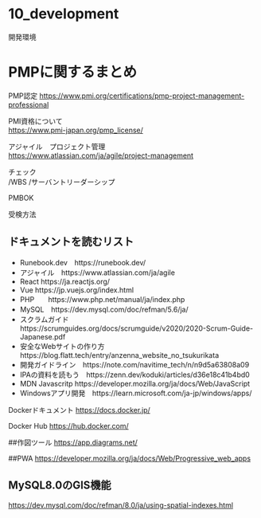 # 10_development
開発環境

# PMPに関するまとめ

PMP認定
https://www.pmi.org/certifications/pmp-project-management-professional

PMI資格について<br>
https://www.pmi-japan.org/pmp_license/

アジャイル　プロジェクト管理<br>
https://www.atlassian.com/ja/agile/project-management


チェック<br>
/WBS
/サーバントリーダーシップ

PMBOK

受検方法


<h2>ドキュメントを読むリスト</h2>
<ul>
<li>Runebook.dev　https://runebook.dev/</li>
<li>アジャイル　https://www.atlassian.com/ja/agile</li>
<li>React  https://ja.reactjs.org/</li>
<li>Vue  https://jp.vuejs.org/index.html</li>
<li>PHP　　https://www.php.net/manual/ja/index.php</li>
<li>MySQL　https://dev.mysql.com/doc/refman/5.6/ja/</li>
<li>スクラムガイド　https://scrumguides.org/docs/scrumguide/v2020/2020-Scrum-Guide-Japanese.pdf</li>
<li>安全なWebサイトの作り方　https://blog.flatt.tech/entry/anzenna_website_no_tsukurikata</li>
<li>開発ガイドライン　https://note.com/navitime_tech/n/n9d5a63808a09</li>
<li>IPAの資料を読もう　https://zenn.dev/koduki/articles/d36e18c41b4bd0</li>
  <li>MDN Javascritp https://developer.mozilla.org/ja/docs/Web/JavaScript</li>
  <li>Windowsアプリ開発　https://learn.microsoft.com/ja-jp/windows/apps/</li>
</ul>

Dockerドキュメント
https://docs.docker.jp/

Docker Hub
https://hub.docker.com/

##作図ツール
https://app.diagrams.net/


##PWA
https://developer.mozilla.org/ja/docs/Web/Progressive_web_apps

## MySQL8.0のGIS機能
https://dev.mysql.com/doc/refman/8.0/ja/using-spatial-indexes.html
